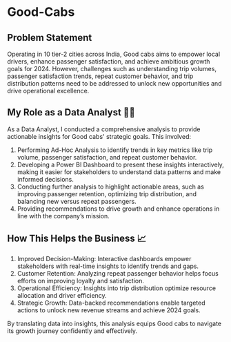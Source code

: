 # Good-Cabs

## Problem Statement
Operating in 10 tier-2 cities across India, Good cabs aims to empower local drivers, enhance passenger satisfaction, and achieve ambitious growth goals for 2024. However, challenges such as understanding trip volumes, passenger satisfaction trends, repeat customer behavior, and trip distribution patterns need to be addressed to unlock new opportunities and drive operational excellence.

## My Role as a Data Analyst 👩‍💻 
As a Data Analyst, I conducted a comprehensive analysis to provide actionable insights for Good cabs' strategic goals. This involved:
1. Performing Ad-Hoc Analysis to identify trends in key metrics like trip volume, passenger satisfaction, and repeat customer behavior.
2. Developing a Power BI Dashboard to present these insights interactively, making it easier for stakeholders to understand data patterns and make informed decisions.
3. Conducting further analysis to highlight actionable areas, such as improving passenger retention, optimizing trip distribution, and balancing new versus repeat passengers.
4. Providing recommendations to drive growth and enhance operations in line with the company’s mission.

## How This Helps the Business 📈 
1. Improved Decision-Making: Interactive dashboards empower stakeholders with real-time insights to identify trends and gaps.
2. Customer Retention: Analyzing repeat passenger behavior helps focus efforts on improving loyalty and satisfaction.
3. Operational Efficiency: Insights into trip distribution optimize resource allocation and driver efficiency.
4. Strategic Growth: Data-backed recommendations enable targeted actions to unlock new revenue streams and achieve 2024 goals.

By translating data into insights, this analysis equips Good cabs to navigate its growth journey confidently and effectively.
